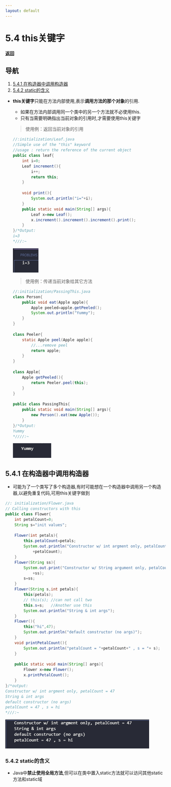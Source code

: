 ```yaml
---
layout: default
---
```


# 5.4 this关键字  

[**返回**](../menu)

## 导航  

1. [5.4.1 在构造器中调用构造器](#541-在构造器中调用构造器)  
2. [5.4.2 static的含义](#542-static的含义)  
  
- **this关键字**只能在方法内部使用,表示**调用方法的那个对象**的引用.  
  - 如果在方法内部调用同一个类中的另一个方法就不必使用this.  
  - 只有当需要明确指出当前对象的引用时,才需要使用this关键字  
  
  > 使用例：返回当前对象的引用  

    ```java
    //:initialization/Leaf.java
    //Simple use of the "this" keyword
    //usage : return the reference of the current object
    public class leaf{
        int i=0;
        Leaf increment(){
            i++;
            return this;
        }

        void print(){
            System.out.println("i="+i);
        }
        public static void main(String[] args){
            Leaf x=new Leaf();
            x.increment().increment().increment().print();
        }
    }/*Output:
    i=3
    *///:~
    ```

    ![out](../img/5/541.png)

    >使用例：传递当前对象给其它方法  

    ```java
    //:initialization/PassingThis.java
    class Person{
        public void eat(Apple apple){
            Apple peeled=apple.getPeeled();
            System.out.println("Yummy");
        }
    }

    class Peeler{
        static Apple peel(Apple apple){
            //...remove peel
            return apple;
        }
    }

    class Apple{
        Apple getPeeled(){
            return Peeler.peel(this);
        }
    }

    public class PassingThis{
        public static void main(String[] args){
            new Person().eat(new Apple());
        }
    }/*Output:
    Yummy
    *////:~
    ```

    ![out](../img/5/542.png)

## 5.4.1 在构造器中调用构造器  

- 可能为了一个类写了多个构造器,有时可能想在一个构造器中调用另一个构造器,以避免重复代码,可用this关键字做到  

```java
//: initialization/Flower.java
// Calling constructors with this
public class Flower{
    int petalCount=0;
    String s="init values";

    Flower(int petals){
        this.petalCount=petals;
        System.out.println("Constructor w/ int argment only, petalCount = "
            +petalCount);
    }
    Flower(String ss){
        System.out.print("Constructor w/ String argument only, petalCount = "
            +ss);
        s=ss;
    }
    Flower(String s,int petals){
        this(petals);
        // this(s); //can not call two
        this.s=s;   //Another use this
        System.out.println("String & int args");
    }
    Flower(){
        this("hi",47);
        System.out.println("default constructor (no args)");
    }
    void printPetalCount(){
        System.out.println("petalCount = "+petalCount+" , s = "+ s);
    }

    public static void main(String[] args){
        Flower x=new Flower();
        x.printPetalCount();
    }
}/*output:
Constructor w/ int argment only, petalCount = 47
String & int args
default constructor (no args)
petalCount = 47 , s = hi
*///:~
```

![out](../img/5/543.png)  

### 5.4.2 static的含义  

- Java中**禁止使用全局方法**,但可以在类中置入static方法就可以访问其他static方法和static域  
